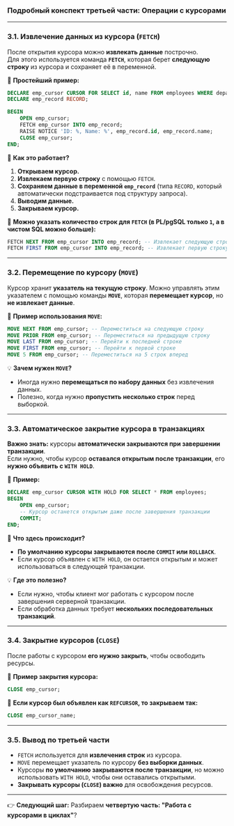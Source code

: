 ### **Подробный конспект третьей части: Операции с курсорами**

---

### **3.1. Извлечение данных из курсора (`FETCH`)**

После открытия курсора можно **извлекать данные** построчно.  
Для этого используется команда **`FETCH`**, которая берет **следующую строку** из курсора и сохраняет её в переменной.

📌 **Простейший пример:**

```sql
DECLARE emp_cursor CURSOR FOR SELECT id, name FROM employees WHERE department = 'HR';
DECLARE emp_record RECORD;

BEGIN
    OPEN emp_cursor;
    FETCH emp_cursor INTO emp_record;
    RAISE NOTICE 'ID: %, Name: %', emp_record.id, emp_record.name;
    CLOSE emp_cursor;
END;
```

🔹 **Как это работает?**

1. **Открываем курсор.**
2. **Извлекаем первую строку** с помощью `FETCH`.
3. **Сохраняем данные в переменной `emp_record`** (типа `RECORD`, который автоматически подстраивается под структуру запроса).
4. **Выводим данные.**
5. **Закрываем курсор.**

📌 **Можно указать количество строк для `FETCH` (в PL/pgSQL только `1`, а в чистом SQL можно больше):**

```sql
FETCH NEXT FROM emp_cursor INTO emp_record; -- Извлекает следующую строку
FETCH FIRST FROM emp_cursor INTO emp_record; -- Извлекает первую строку
```

---

### **3.2. Перемещение по курсору (`MOVE`)**

Курсор хранит **указатель на текущую строку**. Можно управлять этим указателем с помощью команды **`MOVE`**, которая **перемещает курсор**, но **не извлекает данные**.

📌 **Пример использования `MOVE`:**

```sql
MOVE NEXT FROM emp_cursor; -- Переместиться на следующую строку
MOVE PRIOR FROM emp_cursor; -- Переместиться на предыдущую строку
MOVE LAST FROM emp_cursor; -- Перейти к последней строке
MOVE FIRST FROM emp_cursor; -- Перейти к первой строке
MOVE 5 FROM emp_cursor; -- Переместиться на 5 строк вперед
```

💡 **Зачем нужен `MOVE`?**

- Иногда нужно **перемещаться по набору данных** без извлечения данных.
- Полезно, когда нужно **пропустить несколько строк** перед выборкой.

---

### **3.3. Автоматическое закрытие курсора в транзакциях**

**Важно знать:** курсоры **автоматически закрываются при завершении транзакции**.  
Если нужно, чтобы курсор **оставался открытым после транзакции**, его **нужно объявить с `WITH HOLD`**.

📌 **Пример:**

```sql
DECLARE emp_cursor CURSOR WITH HOLD FOR SELECT * FROM employees;
BEGIN
    OPEN emp_cursor;
    -- Курсор останется открытым даже после завершения транзакции
    COMMIT;
END;
```

🔹 **Что здесь происходит?**

- **По умолчанию курсоры закрываются после `COMMIT` или `ROLLBACK`**.
- Если курсор объявлен с `WITH HOLD`, он остается открытым и может использоваться в следующей транзакции.

💡 **Где это полезно?**

- Если нужно, чтобы клиент мог работать с курсором после завершения серверной транзакции.
- Если обработка данных требует **нескольких последовательных транзакций**.

---

### **3.4. Закрытие курсоров (`CLOSE`)**

После работы с курсором **его нужно закрыть**, чтобы освободить ресурсы.

📌 **Пример закрытия курсора:**

```sql
CLOSE emp_cursor;
```

📌 **Если курсор был объявлен как `REFCURSOR`, то закрываем так:**

```sql
CLOSE emp_cursor_name;
```

---

### **3.5. Вывод по третьей части**

- `FETCH` используется для **извлечения строк** из курсора.
- `MOVE` перемещает указатель по курсору **без выборки данных**.
- Курсоры **по умолчанию закрываются после транзакции**, но можно использовать `WITH HOLD`, чтобы они оставались открытыми.
- **Закрывать курсоры (`CLOSE`) важно** для освобождения ресурсов.

---

👉 **Следующий шаг:** Разбираем **четвертую часть: "Работа с курсорами в циклах"**?